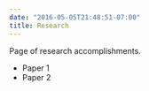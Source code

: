 ```yaml
---
date: "2016-05-05T21:48:51-07:00"
title: Research
---
```


Page of research accomplishments. 

- Paper 1
- Paper 2
